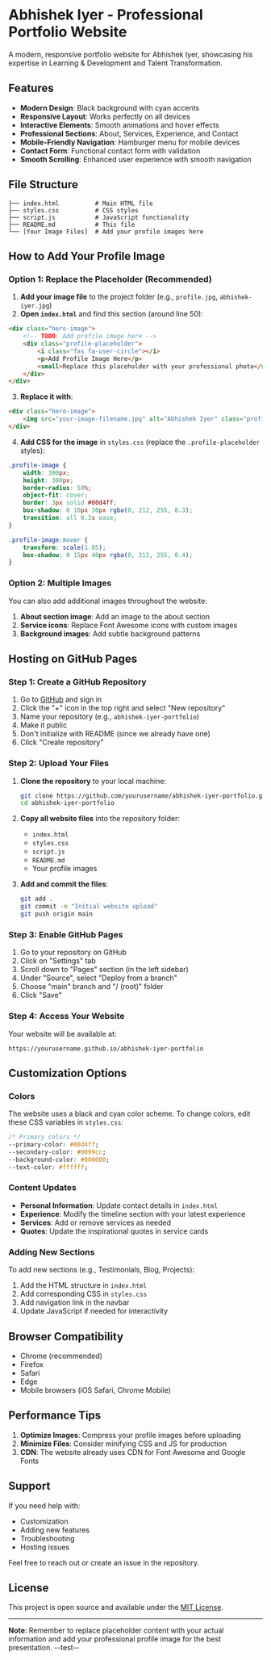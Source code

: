 # Abhishek Iyer - Professional Portfolio Website

A modern, responsive portfolio website for Abhishek Iyer, showcasing his expertise in Learning & Development and Talent Transformation.

## Features

- **Modern Design**: Black background with cyan accents
- **Responsive Layout**: Works perfectly on all devices
- **Interactive Elements**: Smooth animations and hover effects
- **Professional Sections**: About, Services, Experience, and Contact
- **Mobile-Friendly Navigation**: Hamburger menu for mobile devices
- **Contact Form**: Functional contact form with validation
- **Smooth Scrolling**: Enhanced user experience with smooth navigation

## File Structure

```
├── index.html          # Main HTML file
├── styles.css          # CSS styles
├── script.js           # JavaScript functionality
├── README.md           # This file
└── [Your Image Files]  # Add your profile images here
```

## How to Add Your Profile Image

### Option 1: Replace the Placeholder (Recommended)

1. **Add your image file** to the project folder (e.g., `profile.jpg`, `abhishek-iyer.jpg`)
2. **Open `index.html`** and find this section (around line 50):

```html
<div class="hero-image">
    <!-- TODO: Add profile image here -->
    <div class="profile-placeholder">
        <i class="fas fa-user-circle"></i>
        <p>Add Profile Image Here</p>
        <small>Replace this placeholder with your professional photo</small>
    </div>
</div>
```

3. **Replace it with**:

```html
<div class="hero-image">
    <img src="your-image-filename.jpg" alt="Abhishek Iyer" class="profile-image">
</div>
```

4. **Add CSS for the image** in `styles.css` (replace the `.profile-placeholder` styles):

```css
.profile-image {
    width: 300px;
    height: 300px;
    border-radius: 50%;
    object-fit: cover;
    border: 3px solid #00d4ff;
    box-shadow: 0 10px 30px rgba(0, 212, 255, 0.3);
    transition: all 0.3s ease;
}

.profile-image:hover {
    transform: scale(1.05);
    box-shadow: 0 15px 40px rgba(0, 212, 255, 0.4);
}
```

### Option 2: Multiple Images

You can also add additional images throughout the website:

1. **About section image**: Add an image to the about section
2. **Service icons**: Replace Font Awesome icons with custom images
3. **Background images**: Add subtle background patterns

## Hosting on GitHub Pages

### Step 1: Create a GitHub Repository

1. Go to [GitHub](https://github.com) and sign in
2. Click the "+" icon in the top right and select "New repository"
3. Name your repository (e.g., `abhishek-iyer-portfolio`)
4. Make it public
5. Don't initialize with README (since we already have one)
6. Click "Create repository"

### Step 2: Upload Your Files

1. **Clone the repository** to your local machine:
   ```bash
   git clone https://github.com/yourusername/abhishek-iyer-portfolio.git
   cd abhishek-iyer-portfolio
   ```

2. **Copy all website files** into the repository folder:
   - `index.html`
   - `styles.css`
   - `script.js`
   - `README.md`
   - Your profile images

3. **Add and commit the files**:
   ```bash
   git add .
   git commit -m "Initial website upload"
   git push origin main
   ```

### Step 3: Enable GitHub Pages

1. Go to your repository on GitHub
2. Click on "Settings" tab
3. Scroll down to "Pages" section (in the left sidebar)
4. Under "Source", select "Deploy from a branch"
5. Choose "main" branch and "/ (root)" folder
6. Click "Save"

### Step 4: Access Your Website

Your website will be available at:
```
https://yourusername.github.io/abhishek-iyer-portfolio
```

## Customization Options

### Colors
The website uses a black and cyan color scheme. To change colors, edit these CSS variables in `styles.css`:

```css
/* Primary colors */
--primary-color: #00d4ff;
--secondary-color: #0099cc;
--background-color: #000000;
--text-color: #ffffff;
```

### Content Updates
- **Personal Information**: Update contact details in `index.html`
- **Experience**: Modify the timeline section with your latest experience
- **Services**: Add or remove services as needed
- **Quotes**: Update the inspirational quotes in service cards

### Adding New Sections
To add new sections (e.g., Testimonials, Blog, Projects):

1. Add the HTML structure in `index.html`
2. Add corresponding CSS in `styles.css`
3. Add navigation link in the navbar
4. Update JavaScript if needed for interactivity

## Browser Compatibility

- Chrome (recommended)
- Firefox
- Safari
- Edge
- Mobile browsers (iOS Safari, Chrome Mobile)

## Performance Tips

1. **Optimize Images**: Compress your profile images before uploading
2. **Minimize Files**: Consider minifying CSS and JS for production
3. **CDN**: The website already uses CDN for Font Awesome and Google Fonts

## Support

If you need help with:
- Customization
- Adding new features
- Troubleshooting
- Hosting issues

Feel free to reach out or create an issue in the repository.

## License

This project is open source and available under the [MIT License](LICENSE).

---

**Note**: Remember to replace placeholder content with your actual information and add your professional profile image for the best presentation. 
--test--